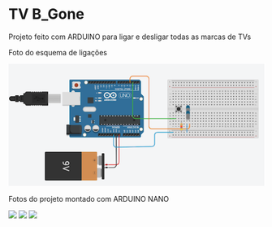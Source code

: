 # TV B_Gone

Projeto feito com ARDUINO para ligar e desligar todas as marcas de TVs

Foto do esquema de ligações

<img src="/esquemático.png" width="750" />

Fotos do projeto montado com ARDUINO NANO

<img src="/foto1.jpg" width="700" />
<img src="/foto2.jpg" width="700" />
<img src="/foto3.jpg" width="700" />
